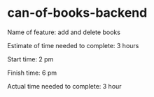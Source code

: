 # can-of-books-backend



Name of feature: add and delete books

Estimate of time needed to complete: 3 hours

Start time: 2 pm

Finish time: 6 pm

Actual time needed to complete: 3 hour